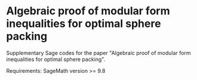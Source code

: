 # Algebraic proof of modular form inequalities for optimal sphere packing
Supplementary Sage codes for the paper "Algebraic proof of modular form inequalities for optimal sphere packing".

Requirements: SageMath version >= 9.8
